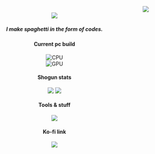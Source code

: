 <img align="right" src="https://cdn.project-mei.xyz/raiden_mei_hoo_honkai_impact_3_render_by_syahrul1995_difrwvs-7yA1uDeNGBdP.png" />

<div align="center">
 <br>
 <img align="center" src="https://cdn.project-mei.xyz/68747470733a2f2f696d6167652e6d79616e696d656c6973742e6e65742f75692f666b4c4954614a546566616678464b5047527a6e676751555f6954556c644e4a4474784c665943647730695336656a53454548425f4a4d6c6831314c66714c33-v97ofuq7U43I.png" />
 
 ##### *I make spaghetti in the form of codes.*

 #### Current pc build 
 ![CPU](https://img.shields.io/badge/AMD-Ryzen_7_5700X3D-ED1C24?logo=amd&logoColor=white)  
 ![GPU](https://img.shields.io/badge/AMD-Acer_Nitro_Radeon_RX_9070_XT_OC-ED1C24?logo=amd&logoColor=white)  

 #### **Shogun stats**
[![](https://img.shields.io/website?label=Shogun%20is%20currently&url=https%3A%2F%2Fdash.project-mei.xyz)](https://project-mei.xyz/) [![](https://top.gg/api/widget/servers/617592844978487316.svg)](https://top.gg/bot/617592844978487316)

#### Tools & stuff
<img src="https://skillicons.dev/icons?i=git,github,gitlab,debian,windows,bash,docker,ansible,vscode,cloudflare,netlify,vercel,py,php,html,js,css,bootstrap,ps,pr&perline=5" /><br>

#### Ko-fi link
<a href="https://ko-fi.com/P5P6D65UW"><img src="https://ko-fi.com/img/githubbutton_sm.svg" /></a>
 
</div>
